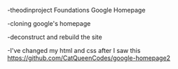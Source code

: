 -theodinproject Foundations Google Homepage 

-cloning google's homepage

-deconstruct and rebuild the site

-I've changed my html and css after I saw this https://github.com/CatQueenCodes/google-homepage2  
